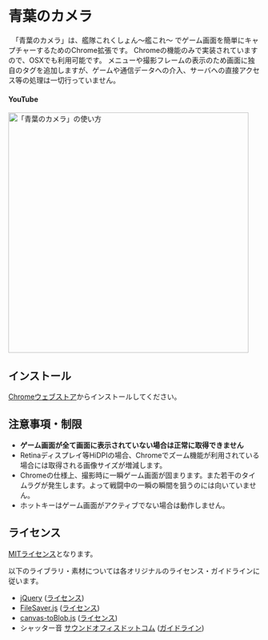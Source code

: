 # 青葉のカメラ

　「青葉のカメラ」は、艦隊これくしょん～艦これ～ でゲーム画面を簡単にキャプチャーするためのChrome拡張です。
Chromeの機能のみで実装されていますので、OSXでも利用可能です。
メニューや撮影フレームの表示のため画面に独自のタグを追加しますが、ゲームや通信データへの介入、サーバへの直接アクセス等の処理は一切行っていません。


#### YouTube
[<img src="http://img.youtube.com/vi/pfFuOBjqqKM/0.jpg" alt="「青葉のカメラ」の使い方" title="「青葉のカメラ」の使い方" width="480px" />](https://www.youtube.com/watch?v=pfFuOBjqqKM)

## インストール
[Chromeウェブストア](https://chrome.google.com/webstore/detail/%E9%9D%92%E8%91%89%E3%81%AE%E3%82%AB%E3%83%A1%E3%83%A9/epellgielojfhbjhdnplcnmndnifbien)からインストールしてください。

## 注意事項・制限
  - **ゲーム画面が全て画面に表示されていない場合は正常に取得できません**
  - Retinaディスプレイ等HiDPIの場合、Chromeでズーム機能が利用されている場合には取得される画像サイズが増減します。
  - Chromeの仕様上、撮影時に一瞬ゲーム画面が固まります。また若干のタイムラグが発生します。よって戦闘中の一瞬の瞬間を狙うのには向いていません。
  - ホットキーはゲーム画面がアクティブでない場合は動作しません。

## ライセンス

[MITライセンス](https://github.com/Komit/AobaNoCamera/blob/master/LICENSE.md)となります。

以下のライブラリ・素材については各オリジナルのライセンス・ガイドラインに従います。
- [jQuery](http://jquery.com/) ([ライセンス](https://jquery.org/license/))
- [FileSaver.js](http://jquery.com/) ([ライセンス](https://github.com/eligrey/FileSaver.js/blob/master/LICENSE.md))
- [canvas-toBlob.js](http://jquery.com/) ([ライセンス](https://github.com/eligrey/canvas-toBlob.js/blob/master/LICENSE.md))
- シャッター音 [サウンドオフィスドットコム](http://www.soundoffice.com/se/item/se-033.php) ([ガイドライン](http://www.soundoffice.com/se/guideline.php))
